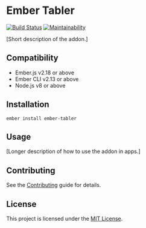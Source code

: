 Ember Tabler
==============================================================================

[![Build Status](https://travis-ci.org/BellGasp/ember-tabler.svg?branch=master)](https://travis-ci.org/BellGasp/ember-tabler)
[![Maintainability](https://api.codeclimate.com/v1/badges/b2f9820d6c35606390ab/maintainability)](https://codeclimate.com/github/BellGasp/ember-tabler/maintainability)

[Short description of the addon.]


Compatibility
------------------------------------------------------------------------------

* Ember.js v2.18 or above
* Ember CLI v2.13 or above
* Node.js v8 or above


Installation
------------------------------------------------------------------------------

```
ember install ember-tabler
```


Usage
------------------------------------------------------------------------------

[Longer description of how to use the addon in apps.]


Contributing
------------------------------------------------------------------------------

See the [Contributing](CONTRIBUTING.md) guide for details.


License
------------------------------------------------------------------------------

This project is licensed under the [MIT License](LICENSE.md).

